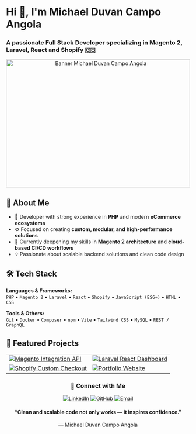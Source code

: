 <h1>Hi 👋, I'm Michael Duvan Campo Angola</h1>
<h3>
  A passionate Full Stack Developer specializing in Magento 2, Laravel, React and Shopify 🇨🇴
</h3>

<p align="center">
  <img src="https://github.com/user-attachments/assets/bb33cf5e-b984-48b8-a270-f576d777b422" alt="Banner Michael Duvan Campo Angola" width="100%" height="350">
</p>

## 🚀 About Me

- 🧠 Developer with strong experience in **PHP** and modern **eCommerce ecosystems**  
- ⚙️ Focused on creating **custom, modular, and high-performance solutions**  
- 🌱 Currently deepening my skills in **Magento 2 architecture** and **cloud-based CI/CD workflows**  
- 💡 Passionate about scalable backend solutions and clean code design  

## 🛠️ Tech Stack

**Languages & Frameworks:**  
`PHP` • `Magento 2` • `Laravel` • `React` • `Shopify` • `JavaScript (ES6+)` • `HTML` • `CSS`  

**Tools & Others:**  
`Git` • `Docker` • `Composer` • `npm` • `Vite` • `Tailwind CSS` • `MySQL` • `REST / GraphQL`  

## 🚀 Featured Projects

<div align="center">
  <table>
    <tr>
      <td>
        <a href="https://github.com/michaelduvan/magento-integration-api" target="_blank">
          <img
            src="https://github-readme-stats.vercel.app/api/pin/?username=michaelduvan&repo=magento-integration-api&theme=dracula"
            alt="Magento Integration API"
          />
        </a>
      </td>
      <td>
        <a href="https://github.com/michaelduvan/laravel-react-dashboard" target="_blank">
          <img
            src="https://github-readme-stats.vercel.app/api/pin/?username=michaelduvan&repo=laravel-react-dashboard&theme=dracula"
            alt="Laravel React Dashboard"
          />
        </a>
      </td>
    </tr>
    <tr>
      <td>
        <a href="https://github.com/michaelduvan/shopify-custom-checkout" target="_blank">
          <img
            src="https://github-readme-stats.vercel.app/api/pin/?username=michaelduvan&repo=shopify-custom-checkout&theme=dracula"
            alt="Shopify Custom Checkout"
          />
        </a>
      </td>
      <td>
        <a href="https://github.com/michaelduvan/portfolio" target="_blank">
          <img
            src="https://github-readme-stats.vercel.app/api/pin/?username=michaelduvan&repo=portfolio&theme=dracula"
            alt="Portfolio Website"
          />
        </a>
      </td>
    </tr>
  </table>
</div>

<h3 align="center">🤝 Connect with Me</h3>

<p align="center">
  <a href="https://www.linkedin.com/in/michael-duvan-campo-angola/" target="_blank">
    <img src="https://img.icons8.com/doodle/40/000000/linkedin--v2.png" alt="LinkedIn"/>
  </a>
  <a href="https://github.com/michaelduvan" target="_blank">
    <img src="https://img.icons8.com/doodle/40/000000/github--v1.png" alt="GitHub"/>
  </a>
  <a href="mailto:mduvan.campo@gmail.com" target="_blank">
    <img src="https://img.icons8.com/doodle/40/000000/gmail--v2.png" alt="Email"/>
  </a>
</p>

<h4 align="center">
“Clean and scalable code not only works — it inspires confidence.”  
</h4>

<p align="center">— Michael Duvan Campo Angola</p>

